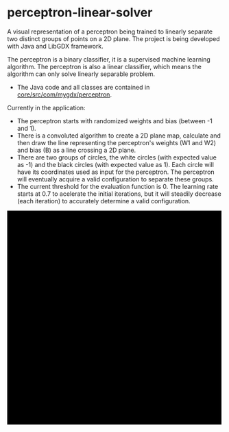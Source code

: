 # perceptron-linear-solver

A visual representation of a perceptron being trained to linearly separate two distinct groups of points on a 2D plane. The project is being developed with Java and LibGDX framework. 

The perceptron is a binary classifier, it is a supervised machine learning algorithm. The perceptron is also a linear classifier, which means the algorithm can only solve linearly separable problem.

* The Java code and all classes are contained in [core/src/com/mygdx/perceptron](https://github.com/EduardoKenji/perceptron-linear-solver/tree/master/core/src/com/mygdx/perceptron).

Currently in the application:
* The perceptron starts with randomized weights and bias (between -1 and 1).
* There is a convoluted algorithm to create a 2D plane map, calculate and then draw the line representing the perceptron's weights (W1 and W2) and bias (B) as a line crossing a 2D plane.
* There are two groups of circles, the white circles (with expected value as -1) and the black circles (with expected value as 1). Each circle will have its coordinates used as input for the perceptron. The perceptron will eventually acquire a valid configuration to separate these groups.
* The current threshold for the evaluation function is 0. The learning rate starts at 0.7 to acelerate the initial iterations, but it will steadily decrease (each iteration) to accurately determine a valid configuration.

<img src="pictures/perceptron_training.gif" width="500">
